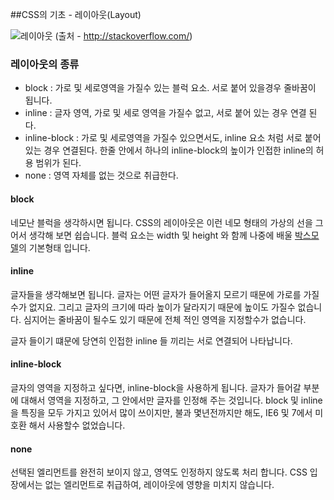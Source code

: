 ##CSS의 기초 - 레이아웃(Layout)

![레이아웃](https://i.stack.imgur.com/mGTYI.png)
(출처 - http://stackoverflow.com/)

### 레이아웃의 종류
- block : 가로 및 세로영역을 가질수 있는 블럭 요소. 서로 붙어 있을경우 줄바꿈이 됩니다.
- inline : 글자 영역, 가로 및 세로 영역을 가질수 없고, 서로 붙어 있는 경우 연결 된다.
- inline-block : 가로 및 세로영역을 가질수 있으면서도, inline 요소 처럼 서로 붙어 있는 경우 연결된다.  한줄 안에서 하나의 inline-block의 높이가 인접한 inline의 허용 범위가 된다.
- none : 영역 자체를 없는 것으로 취급한다.

#### block
네모난 블럭을 생각하시면 됩니다. CSS의 레이아웃은 이런 네모 형태의 가상의 선을 그어서 생각해 보면 쉽습니다.
블럭 요소는 width 및 height 와 함께 나중에 배울 [박스모델](../step2/01_boxmodel.md)의 기본형태 입니다.
 
#### inline
글자들을 생각해보면 됩니다. 글자는 어떤 글자가 들어올지 모르기 때문에 가로를 가질수가 없지요. 그리고 글자의 크기에 따라 높이가 달라지기 때문에
높이도 가질수 없습니다. 심지어는 줄바꿈이 될수도 있기 때문에 전체 적인 영역을 지정할수가 없습니다. 
 
글자 들이기 떄문에 당연히 인접한 inline 들 끼리는 서로 연결되어 나타납니다.
 
#### inline-block
글자의 영역을 지정하고 싶다면, inline-block을 사용하게 됩니다. 글자가 들어갈 부분에 대해서 영역을 지정하고,
그 안에서만 글자를 인정해 주는 것입니다. block 및 inline 을 특징을 모두 가지고 있어서 많이 쓰이지만,
불과 몇년전까지만 해도, IE6 및 7에서 미호환 해서 사용할수 없었습니다.

#### none
선택된 엘리먼트를 완전히 보이지 않고, 영역도 인정하지 않도록 처리 합니다. CSS 입장에서는 없는 엘리먼트로 취급하여, 레이아웃에 영향을 미치지 않습니다.
